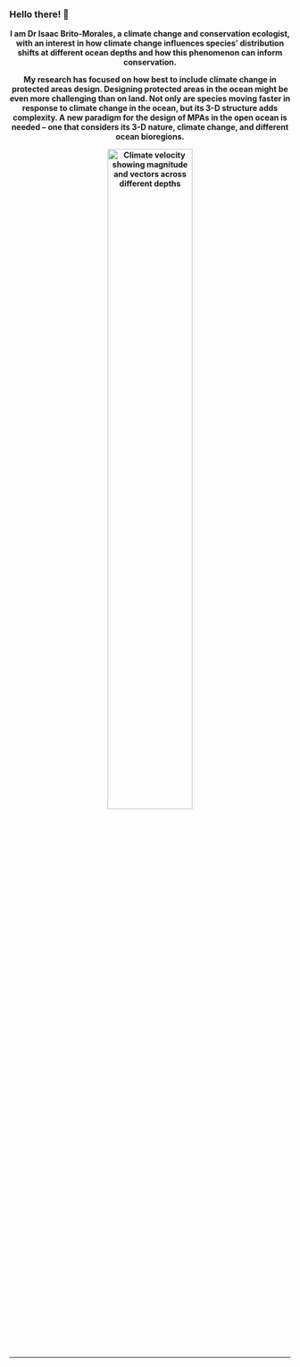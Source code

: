 ### Hello there! 👋

<p align="center"><b>I am Dr Isaac Brito-Morales, a climate change and conservation ecologist, with an interest in how climate change influences species’ distribution shifts at different ocean depths and how this phenomenon can inform conservation.

<p align="center"><b>My research has focused on how best to include climate change in protected areas design. Designing protected areas in the ocean might be even more challenging than on land. Not only are species moving faster in response to climate change in the ocean, but its 3-D structure adds complexity. A new paradigm for the design of MPAs in the open ocean is needed – one that considers its 3-D nature, climate change, and different ocean bioregions.

<p align="center">
<img width="55%" src="https://user-images.githubusercontent.com/25609047/130961992-1326b806-da37-4e18-a16c-a8e2408eb3b7.gif" alt="Climate velocity showing magnitude and vectors across different depths" />
</p>

---
<!--
**IsaakBM/IsaakBM** is a ✨ _special_ ✨ repository because its `README.md` (this file) appears on your GitHub profile.

Here are some ideas to get you started:

- 🔭 I’m currently working on ...
- 🌱 I’m currently learning ...
- 👯 I’m looking to collaborate on ...
- 🤔 I’m looking for help with ...
- 💬 Ask me about ...
- 📫 How to reach me: ...
- 😄 Pronouns: ...
- ⚡ Fun fact: ...
-->
